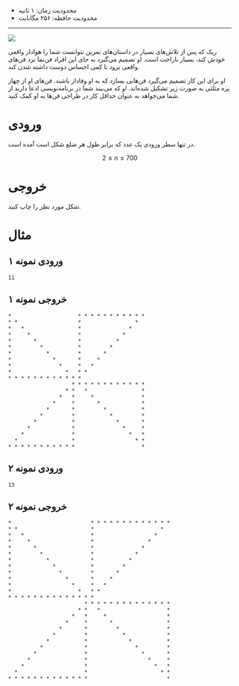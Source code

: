 + محدودیت زمان: ۱ ثانیه
+ محدودیت حافظه: ۲۵۶ مگابایت

----------
![](https://s17.picofile.com/file/8415542476/IMG_4457.JPG)

ریک که پس از تلاش‌های بسیار در داستان‌های تمرین نتوانست شما را هوادار واقعی خودش کند، بسیار ناراحت است. او تصمیم می‌گیرد به جای این افراد فن‌نما نزد فن‌های واقعی برود تا کمی احساس دوست داشته شدن کند.

او برای این کار تصمیم می‌گیرد فن‌هایی بسازد که به او وفادار باشند.
فن‌‌های او از چهار پره مثلثی به صورت زیر تشکیل شده‌اند. او که می‌بیند شما در برنامه‌نویسی ادعا دارید از شما می‌خواهد به عنوان حداقل کار در طراحی فن‌ها به او کمک کنید.

# ورودی

در تنها سطر ورودی یک عدد که برابر طول هر ضلع شکل است آمده است.

$$2 \le n \le 700$$

# خروجی

شکل مورد نظر را چاپ کنید.

# مثال

## ورودی نمونه ۱

```
11
```

## خروجی نمونه ۱

```
*                     * * * * * * * * * * * 
* *                   *                 *   
*   *                 *               *     
*     *               *             *       
*       *             *           *         
*         *           *         *           
*           *         *       *             
*             *       *     *               
*               *     *   *                 
*                 *   * *                   
* * * * * * * * * * * *                     
                    * * * * * * * * * * * * 
                  * *   *                 * 
                *   *     *               * 
              *     *       *             * 
            *       *         *           * 
          *         *           *         * 
        *           *             *       * 
      *             *               *     * 
    *               *                 *   * 
  *                 *                   * * 
* * * * * * * * * * *                     *
```

## ورودی نمونه ۲

```
13
```

## خروجی نمونه ۲

```
*                         * * * * * * * * * * * * * 
* *                       *                     *   
*   *                     *                   *     
*     *                   *                 *       
*       *                 *               *         
*         *               *             *           
*           *             *           *             
*             *           *         *               
*               *         *       *                 
*                 *       *     *                   
*                   *     *   *                     
*                     *   * *                       
* * * * * * * * * * * * * *                         
                        * * * * * * * * * * * * * * 
                      * *   *                     * 
                    *   *     *                   * 
                  *     *       *                 * 
                *       *         *               * 
              *         *           *             * 
            *           *             *           * 
          *             *               *         * 
        *               *                 *       * 
      *                 *                   *     * 
    *                   *                     *   * 
  *                     *                       * * 
* * * * * * * * * * * * *                         * 
```